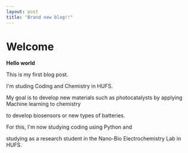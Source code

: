 ```yaml
---
layout: post
title: "Brand new blog!!"
---
```


# Welcome

**Hello world**

   This is my first blog post.
   
   I'm studing Coding and Chemistry in HUFS.

   My goal is to develop new materials such as photocatalysts by applying Machine learning to chemistry

   to develop biosensors or new types of batteries.

   For this, I'm now studying coding using Python and

   studying as a research student in the Nano-Bio Electrochemistry Lab in HUFS.
